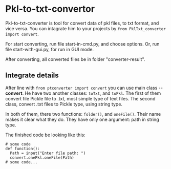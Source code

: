 # Pkl-to-txt-convertor
Pkl-to-txt-converter is tool for convert data of pkl files, to txt format, and vice versa. You can intagrate him to your projects by
`from PklTxt_converter import convert`.

For start converting, run file start-in-cmd.py, and choose options. Or, run file start-with-gui.py, for run in GUI mode.

After converting, all converted files be in folder "converter-result".

## Integrate details

After line with `from ptconverter import convert` you can use main class -- **convert**. He have two another classes: `toTxt`, and `toPkl`. The first of them convert file Pickle file to .txt, most simple type of text files. The second class, convert .txt files to Pickle type, using string type.

In both of them, there two functions: `folder()`, and `oneFile()`. Their name makes it clear what they do. They have only one argument: path in string type.

The finished code be looking like this:
```
# some code
def function():
  Path = input("Enter file path: ")
  convert.onePkl.oneFile(Path)
# some code...
```
